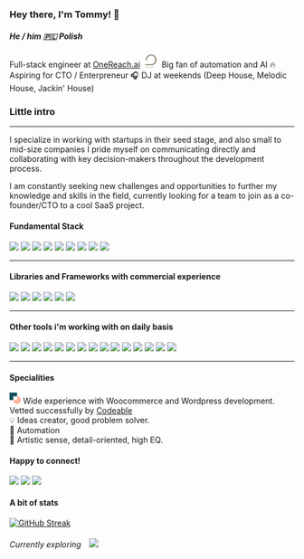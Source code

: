 ### Hey there, I'm Tommy! 👋 
##### He / him 🇵🇱  Polish

Full-stack engineer at <a href="https://onereach.ai/">OneReach.ai</a> <img style="margin: 0 5px;" width="20" src="./assets/logotype.png"/> Big fan of automation and AI 🔥 Aspiring for CTO / Enterpreneur 🎧 DJ at weekends (Deep House, Melodic House, Jackin' House)

### Little intro
-----------------

I specialize in working with startups in their seed stage, and also small to mid-size companies I pride myself on communicating directly and collaborating with key decision-makers throughout the development process.

I am constantly seeking new challenges and opportunities to further my knowledge and skills in the field, currently looking for a team to join as a co-founder/CTO to a cool SaaS project.

#### Fundamental Stack
<p>
  <p>
    <img src="https://img.shields.io/badge/javascript-%23323330.svg?style=for-the-badge&logo=javascript&logoColor=%23F7DF1E"/>
    <img src="https://img.shields.io/badge/typescript-%23007ACC.svg?style=for-the-badge&logo=typescript&logoColor=white"/>
    <img src="https://img.shields.io/badge/html5-%23E34F26.svg?style=for-the-badge&logo=html5&logoColor=white"/>
    <img src="https://img.shields.io/badge/css3-%231572B6.svg?style=for-the-badge&logo=css3&logoColor=white"/>
    <img src="https://img.shields.io/badge/-MySQL-F29111?style=for-the-badge&logo=MySQL&logoColor=white"/>
    <img src="https://img.shields.io/badge/-HTML5-E34F26?style=for-the-badge&logo=HTML5&logoColor=white"/>
    <img src="https://img.shields.io/badge/-CSS3-1572B6?style=for-the-badge&logo=CSS3&logoColor=white"/>
    <img src="https://img.shields.io/badge/node.js-6DA55F?style=for-the-badge&logo=node.js&logoColor=white"/>
    <img src="https://img.shields.io/badge/php-%23777BB4.svg?style=for-the-badge&logo=php&logoColor=white"/>
  </p>
</p>

-------------

#### Libraries and Frameworks with commercial experience

<p>
  <p>
    <img src="https://img.shields.io/badge/WordPress-%23117AC9.svg?style=flat-square&logo=WordPress&logoColor=white"/>
    <img src="https://img.shields.io/badge/jquery-%230769AD.svg?style=flat-square&logo=jquery&logoColor=white"/>
    <img src="https://img.shields.io/badge/react-%2320232a.svg?style=flat-square&logo=react&logoColor=%2361DAFB"/>
    <img src="https://img.shields.io/badge/-Vue.js-42B883?style=flat-square&logo=Vue.js&logoColor=white"/>
    <img src="https://img.shields.io/badge/Next-black?style=flat-square&logo=next.js&logoColor=white"/>
    <img src="https://img.shields.io/badge/laravel-%23FF2D20.svg?style=flat-square&logo=laravel&logoColor=white"/>
  </p>
</p>
<p>
  
------------------------------------------
  
#### Other tools i'm working with on daily basis

<p>
  <p>
    <img src="https://img.shields.io/badge/GULP-%23CF4647.svg?style=flat-square&logo=gulp&logoColor=white"/>
    <img src="https://img.shields.io/badge/tailwindcss-%2338B2AC.svg?style=flat-square&logo=tailwind-css&logoColor=white" />
    <img src="https://img.shields.io/badge/SASS-hotpink.svg?style=flat-square&logo=SASS&logoColor=white"/>
    <img src="https://img.shields.io/badge/-Git-F44D27?style=flat-square&logo=Git&logoColor=white"/>
    <img src="https://img.shields.io/badge/-NPM-CB3837?style=flat-square&logo=NPM&logoColor=white"/>
    <img src="https://img.shields.io/badge/-Laravel-F55247?style=flat-square&logo=Laravel&logoColor=white"/>
    <img src="https://img.shields.io/badge/-WebPack-1C78C0?style=flat-square&logo=WebPack&logoColor=white"/>
    <img src="https://img.shields.io/badge/-ESLint-4B32C3?style=flat-square&logo=ESLint&logoColor=white"/>
    <img src="https://img.shields.io/badge/AWS-%23FF9900.svg?style=flat-square&logo=amazon-aws&logoColor=white"/>
    <img src="https://img.shields.io/badge/phpstorm-143?style=flat-square&logo=phpstorm&logoColor=white"/>
    <img src="https://img.shields.io/badge/-Sketch-FA6400?style=flat-square&logo=Sketch&logoColor=white"/>
    <img src="https://img.shields.io/badge/figma-%23F24E1E.svg?style=flat-square&logo=figma&logoColor=white"/>
    <img src="https://img.shields.io/badge/mac%20os-000000?style=flat-square&logo=macos&logoColor=F0F0F0"/>
    <img src="https://img.shields.io/badge/shell_script-%23121011.svg?style=flat-square&logo=gnu-bash&logoColor=white"/>
    <img src="https://img.shields.io/badge/yarn-%232C8EBB.svg?style=flat-square&logo=yarn&logoColor=white"/>
  </p>
</p>

------------------------------------------

#### Specialities

<img width="20px" src="./assets/codeable.webp"/> Wide experience with Woocommerce and Wordpress development. Vetted successfully by <a href="https://www.codeable.io/">Codeable</a> </br>
💡 Ideas creator, good problem solver. </br>
🚊 Automation </br>
🎨 Artistic sense, detail-oriented, high EQ. 

#### Happy to connect!

  <a href="mailto:tomek@sobolew.ski?subject=[Github] Hello Tommy !"><img src="https://img.shields.io/badge/e‑mail-D14836.svg?style=for-the-badge&logo=GMail&logoColor=white"/></a>
  <a href="https://www.linkedin.com/in/sobolewskiatelio/"><img src="https://img.shields.io/badge/linkedin-0077B5.svg?style=for-the-badge&logo=linkedin&logoColor=white"/></a>
  <a href="https://twitter.com/sobolew_ski"><img src="https://img.shields.io/badge/twitter-1DA1F2.svg?style=for-the-badge&logo=twitter&logoColor=white"/></a>
</p>
<p>

#### A bit of stats

[![GitHub Streak](https://github-readme-streak-stats.herokuapp.com?user=jorgu5&theme=dark&hide_border=true&date_format=j%20M%5B%20Y%5D)](https://git.io/streak-stats)
  
###### Currently exploring <img style="margin-left: 10px;" src="https://img.shields.io/badge/WebGL-990000?logo=webgl&logoColor=white&style=flat-square"/>

